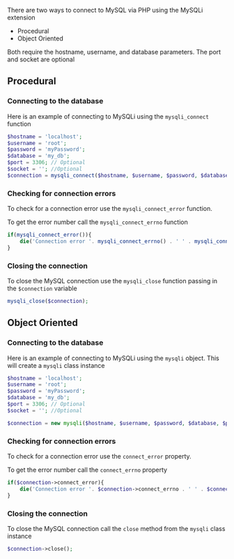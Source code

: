 There are two ways to connect to MySQL via PHP using the MySQLi extension
- Procedural
- Object Oriented

Both require the hostname, username, and database parameters. The port and socket are optional

## Procedural

###  Connecting to the database
Here is an example of connecting to MySQLi using the `mysqli_connect` function

```php
$hostname = 'localhost';
$username = 'root';
$password = 'myPassword';
$database = 'my_db';
$port = 3306; // Optional
$socket = ''; //Optional
$connection = mysqli_connect($hostname, $username, $password, $database, $port);
```
###  Checking for connection errors
To check for a connection error use the `mysqli_connect_error` function. 

To get the error number call the `mysqli_connect_errno` function

```php
if(mysqli_connect_error()){
    die('Connection error '. mysqli_connect_errno() . ' ' . mysqli_connect_error());
}
```

### Closing the connection

To close the MySQL connection use the `mysqli_close` function passing in the `$connection` variable

```php
mysqli_close($connection);
```

## Object Oriented 

###  Connecting to the database
Here is an example of connecting to MySQLi using the `mysqli` object.  This will create a `mysqli` class instance

```php
$hostname = 'localhost';
$username = 'root';
$password = 'myPassword';
$database = 'my_db';
$port = 3306; // Optional
$socket = ''; //Optional

$connection = new mysqli($hostname, $username, $password, $database, $port, $socket);
```
###  Checking for connection errors

To check for a connection error use the `connect_error` property. 

To get the error number call the `connect_errno` property

```php
if($connection->connect_error){
    die('Connection error '. $connection->connect_errno . ' ' . $connection->connect_error);
}
```

### Closing the connection

To close the MySQL connection call the `close` method from the `mysqli` class instance

```php
$connection->close();
```
